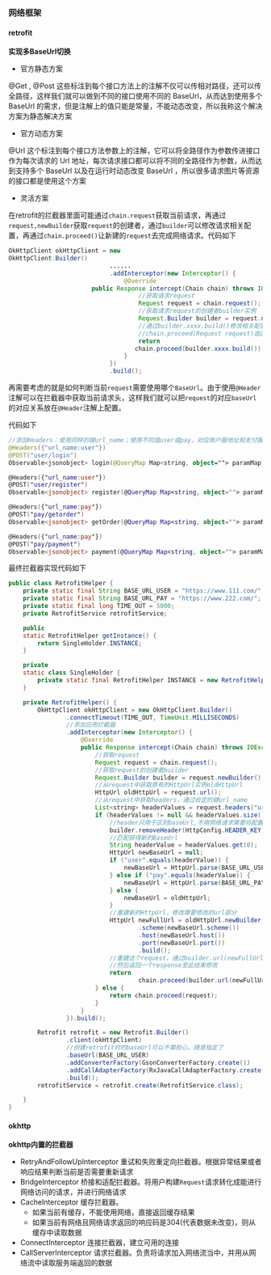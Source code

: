 ### 网络框架



#### retrofit

**实现多BaseUrl切换**

* 官方静态方案

@Get , @Post 这些标注到每个接口方法上的注解不仅可以传相对路径，还可以传全路径，这样我们就可以做到不同的接口使用不同的 BaseUrl，从而达到使用多个 BaseUrl 的需求，但是注解上的值只能是常量，不能动态改变，所以我称这个解决方案为静态解决方案

* 官方动态方案

@Url 这个标注到每个接口方法参数上的注解，它可以将全路径作为参数传进接口作为每次请求的 Url 地址，每次请求接口都可以将不同的全路径作为参数，从而达到支持多个 BaseUrl 以及在运行时动态改变 BaseUrl ，所以很多请求图片等资源的接口都是使用这个方案

* 灵活方案

在retrofit的拦截器里面可能通过`chain.request`获取当前请求，再通过`request,newBuilder`获取`request`的创建者，通过`builder`可以修改请求相关配置，再通过`chain.proceed()`让新建的`request`去完成网络请求。代码如下

```java
OkHttpClient okHttpClient = new
OkHttpClient.Builder()
                            ......
                            .addInterceptor(new Interceptor() {
                                @Override
                       public Response intercept(Chain chain) throws IOException {
                                    //获取请求request
                                    Request request = chain.request();
                                    //获取请求request的创建者builder实例
                                    Request.Builder builder = request.newBuilder();
                                    //通过builder.xxxx.build()修改相关配置等，并调用
                                    //chain.proceed(Request request)返回响应response
                                    return
                                   chain.proceed(builder.xxxx.build());
                                }
                            })
                            .build();
```



再需要考虑的就是如何判断当前`request`需要使用哪个`BaseUrl`。由于使用`@Header`注解可以在拦截器中获取当前请求头，这样我们就可以把`request`的对应`baseUrl`的对应关系放在`@Header`注解上配置。

代码如下

```kotlin
//添加Headers：使用同样的键url_name；使用不同值user或pay，对应账户服地址和支付服地址。下同。
@Headers({"url_name:user"})
@POST("user/login")
Observable<jsonobject> login(@QueryMap Map<string, object=""> paramMap);

@Headers({"url_name:user"})
@POST("user/register")
Observable<jsonobject> register(@QueryMap Map<string, object=""> paramMap);

@Headers({"url_name:pay"})
@POST("pay/getorder")
Observable<jsonobject> getOrder(@QueryMap Map<string, object=""> paramMap);

@Headers({"url_name:pay"})
@POST("pay/payment")
Observable<jsonobject> payment(@QueryMap Map<string, object=""> paramMap);
```



最终拦截器实现代码如下

```java
public class RetrofitHelper {
    private static final String BASE_URL_USER = "https://www.111.com/";
    private static final String BASE_URL_PAY = "https://www.222.com/";
    private static final long TIME_OUT = 5000;
    private RetrofitService retrofitService;

    public
    static RetrofitHelper getInstance() {
        return SingleHolder.INSTANCE;
    }

    private
    static class SingleHolder {
        private static final RetrofitHelper INSTANCE = new RetrofitHelper();
    }

    private RetrofitHelper() {
        OkHttpClient okHttpClient = new OkHttpClient.Builder()
                .connectTimeout(TIME_OUT, TimeUnit.MILLISECONDS)
                //添加应用拦截器
                .addInterceptor(new Interceptor() {
                    @Override
                    public Response intercept(Chain chain) throws IOException {
                        //获取request
                        Request request = chain.request();
                        //获取request的创建者builder
                        Request.Builder builder = request.newBuilder();
                        //从request中获取原有的HttpUrl实例oldHttpUrl
                        HttpUrl oldHttpUrl = request.url();
                        //从request中获取headers，通过给定的键url_name
                        List<string> headerValues = request.headers("url_name");
                        if (headerValues != null && headerValues.size() > 0) {
                            //header只用于区别baseUrl,不用网络请求需要将配置的header删除
                            builder.removeHeader(HttpConfig.HEADER_KEY);
                            //匹配获得新的BaseUrl
                            String headerValue = headerValues.get(0);
                            HttpUrl newBaseUrl = null;
                            if ("user".equals(headerValue)) {
                                newBaseUrl = HttpUrl.parse(BASE_URL_USER);
                            } else if ("pay".equals(headerValue)) {
                                newBaseUrl = HttpUrl.parse(BASE_URL_PAY);
                            } else {
                                newBaseUrl = oldHttpUrl;
                            }
                            //重建新的HttpUrl，修改需要修改的url部分
                            HttpUrl newFullUrl = oldHttpUrl.newBuilder()
                                    .scheme(newBaseUrl.scheme())
                                    .host(newBaseUrl.host())
                                    .port(newBaseUrl.port())
                                    .build();
                            //重建这个request，通过builder.url(newFullUrl).build()；
                            //然后返回一个response至此结束修改
                            return
                                    chain.proceed(builder.url(newFullUrl).build());
                        } else {
                            return chain.proceed(request);
                        }
                    }
                }).build();

        Retrofit retrofit = new Retrofit.Builder()
                .client(okHttpClient)
                //创建retrofit时的baseUrl可以不需担心、随意指定了
                .baseUrl(BASE_URL_USER)
                .addConverterFactory(GsonConverterFactory.create())
                .addCallAdapterFactory(RxJavaCallAdapterFactory.create())
                .build();
        retrofitService = retrofit.create(RetrofitService.class);

    }
}
```



#### okhttp

**okhttp内置的拦截器**

* RetryAndFollowUpInterceptor 重试和失败重定向拦截器。根据异常结果或者响应结果判断当前是否需要重新请求
* BridgeInterceptor 桥接和适配拦截器。将用户构建`Request`请求转化成能进行网络访问的请求，并进行网络请求
* CacheInterceptor 缓存拦截器。
  * 如果当前有缓存，不能使用网络，直接返回缓存结果
  * 如果当前有网络且网络请求返回的响应码是304(代表数据未改变)，则从缓存中读取数据
* ConnectInterceptor 连接拦截器，建立可用的连接
* CallServerInterceptor 请求拦截器。负责将请求加入网络流当中，并用从网络流中读取服务端返回的数据